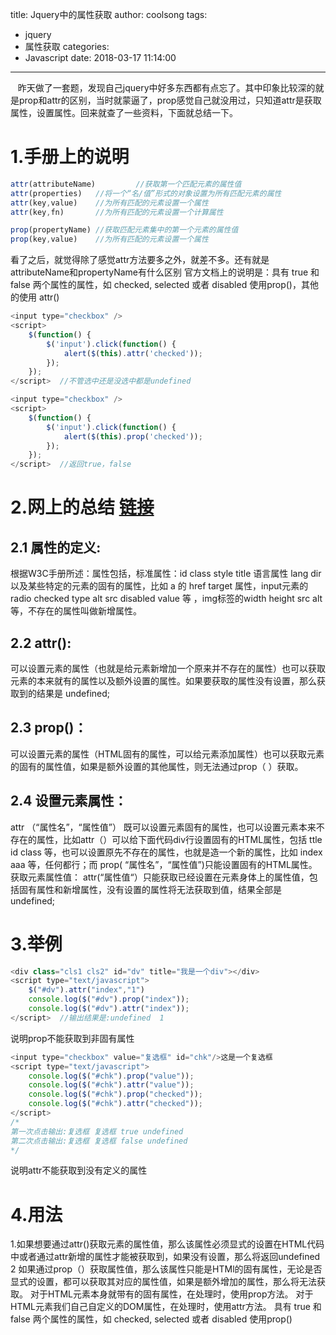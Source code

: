 title: Jquery中的属性获取
author: coolsong
tags:
  - jquery
  - 属性获取
categories:
  - Javascript
date: 2018-03-17 11:14:00
---

&nbsp;&nbsp;&nbsp;昨天做了一套题，发现自己jquery中好多东西都有点忘了。其中印象比较深的就是prop和attr的区别，当时就蒙逼了，prop感觉自己就没用过，只知道attr是获取属性，设置属性。回来就查了一些资料，下面就总结一下。

# 1.手册上的说明
```Javascript
attr(attributeName)         //获取第一个匹配元素的属性值
attr(properties)   //将一个“名/值”形式的对象设置为所有匹配元素的属性
attr(key,value)    //为所有匹配的元素设置一个属性
attr(key,fn)       //为所有匹配的元素设置一个计算属性

prop(propertyName) //获取匹配元素集中的第一个元素的属性值
prop(key,value)    //为所有匹配的元素设置一个属性
```
<!-- more -->
看了之后，就觉得除了感觉attr方法要多之外，就差不多。还有就是attributeName和propertyName有什么区别
官方文档上的说明是：具有 true 和 false 两个属性的属性，如 checked, selected 或者 disabled 使用prop()，其他的使用 attr()

```Javascript
<input type="checkbox" />
<script>
    $(function() {
        $('input').click(function() {
            alert($(this).attr('checked'));
        });
    });
</script>  //不管选中还是没选中都是undefined

<input type="checkbox" />
<script>
    $(function() {
        $('input').click(function() {
            alert($(this).prop('checked'));
        });
    });
</script>  //返回true，false
```

# 2.网上的总结  [链接](http://blog.csdn.net/qq_35809245/article/details/54389797)
## 2.1 属性的定义:
根据W3C手册所述：属性包括，标准属性：id class style title 语言属性 lang dir以及某些特定的元素的固有的属性，比如 a 的 href target 属性，input元素的 radio checked type alt src disabled value 等 ，img标签的width height src alt 等，不存在的属性叫做新增属性。 
## 2.2 attr():
可以设置元素的属性（也就是给元素新增加一个原来并不存在的属性）也可以获取元素的本来就有的属性以及额外设置的属性。如果要获取的属性没有设置，那么获取到的结果是 undefined; 
## 2.3 prop()：
可以设置元素的属性（HTML固有的属性，可以给元素添加属性）也可以获取元素的固有的属性值，如果是额外设置的其他属性，则无法通过prop（ ）获取。 
## 2.4 设置元素属性： 
attr （“属性名”，“属性值”） 既可以设置元素固有的属性，也可以设置元素本来不存在的属性，比如attr（）可以给下面代码div行设置固有的HTML属性，包括 ttle id class 等，也可以设置原先不存在的属性，也就是造一个新的属性，比如 index aaa 等，任何都行；而 prop( “属性名”，“属性值”)只能设置固有的HTML属性。 
获取元素属性值： 
attr(“属性值“）只能获取已经设置在元素身体上的属性值，包括固有属性和新增属性，没有设置的属性将无法获取到值，结果全部是undefined; 

# 3.举例
```Javascript
<div class="cls1 cls2" id="dv" title="我是一个div"></div>
<script type="text/javascript">
	$("#dv").attr("index","1")
	console.log($("#dv").prop("index"));
	console.log($("#dv").attr("index"));
</script>  //输出结果是:undefined  1
```
说明prop不能获取到非固有属性

```Javascript
<input type="checkbox" value="复选框" id="chk"/>这是一个复选框
<script type="text/javascript">
	console.log($("#chk").prop("value"));
    console.log($("#chk").attr("value"));
    console.log($("#chk").prop("checked"));
    console.log($("#chk").attr("checked"));
</script>
/*
第一次点击输出:复选框 复选框 true undefined
第二次点击输出:复选框 复选框 false undefined
*/
```
说明attr不能获取到没有定义的属性

# 4.用法
1.如果想要通过attr()获取元素的属性值，那么该属性必须显式的设置在HTML代码中或者通过attr新增的属性才能被获取到，如果没有设置，那么将返回undefined
2 如果通过prop（）获取属性值，那么该属性只能是HTMl的固有属性，无论是否显式的设置，都可以获取其对应的属性值，如果是额外增加的属性，那么将无法获取。
对于HTML元素本身就带有的固有属性，在处理时，使用prop方法。
对于HTML元素我们自己自定义的DOM属性，在处理时，使用attr方法。
具有 true 和 false 两个属性的属性，如 checked, selected 或者 disabled 使用prop()